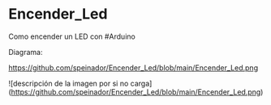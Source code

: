 # Encender_Led
Como encender un LED con #Arduino

Diagrama:

https://github.com/speinador/Encender_Led/blob/main/Encender_Led.png

![descripción de la imagen por si no carga]
(https://github.com/speinador/Encender_Led/blob/main/Encender_Led.png)
